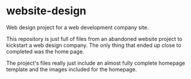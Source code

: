 # website-design
Web design project for a web development company site.

This repository is just full of files from an abandoned website project to kickstart a web design company. The only thing that ended up close to completed was the home page.

The project's files really just include an almost fully complete homepage template and the images included for the homepage.
